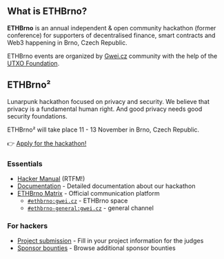 ## What is ETHBrno?

**ETHBrno** is an annual independent & open community hackathon (former conference) for supporters of decentralised finance, smart contracts and Web3 happening in Brno, Czech Republic.

ETHBrno events are organized by [Gwei.cz](http://gwei.cz/) community with the help of the [UTXO Foundation](https://utxo.foundation/).


## ETHBrno²

Lunarpunk hackathon focused on privacy and security. We believe that privacy is a fundamental human right. And good privacy needs good security foundations.

ETHBrno² will take place 11 - 13 November in Brno, Czech Republic.

👉 [Apply for the hackathon!](https://join.ethbrno.cz)

### Essentials

* [Hacker Manual](https://docs.ethbrno.cz/events/2022/hacker-manual) (RTFM!)
* [Documentation](https://docs.ethbrno.cz/) - Detailed documentation about our hackathon
* [ETHBrno Matrix](https://matrix.to/#/#ethbrno:gwei.cz) - Official communication platform
  * [`#ethbrno:gwei.cz`](https://matrix.to/#/#ethbrno:gwei.cz) - ETHBrno space
  * [`#ethbrno-general:gwei.cz`](https://matrix.to/#/#ethbrno-general:gwei.cz) - general channel

### For hackers

* [Project submission](https://ethbrno.devfolio.co/) - Fill in your project information for the judges
* [Sponsor bounties](https://github.com/ethbrno/eb2-sponsor-bounties) - Browse additional sponsor bounties
